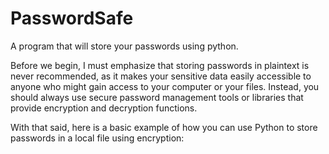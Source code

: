 # PasswordSafe
A program that will store your passwords using python.

Before we begin, I must emphasize that storing passwords in plaintext is never recommended, as it makes your sensitive data easily accessible to anyone who might gain access to your computer or your files. Instead, you should always use secure password management tools or libraries that provide encryption and decryption functions.

With that said, here is a basic example of how you can use Python to store passwords in a local file using encryption:
